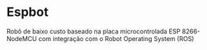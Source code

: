 # Espbot
Robô de baixo custo baseado na placa microcontrolada ESP 8266- NodeMCU com integração com o Robot Operating System (ROS)
